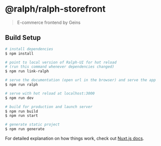 # @ralph/ralph-storefront

> E-commerce frontend by Geins

## Build Setup

```bash
# install dependencies
$ npm install

# point to local version of Ralph-UI for hot reload
# (run this command whenever dependencies changed)
$ npm run link-ralph

# serve the documentation (open url in the browser) and serve the app
$ npm run ralph

# serve with hot reload at localhost:3000
$ npm run dev

# build for production and launch server
$ npm run build
$ npm run start

# generate static project
$ npm run generate
```

For detailed explanation on how things work, check out [Nuxt.js docs](https://nuxtjs.org).
